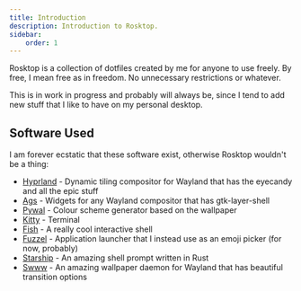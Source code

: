 ```yaml
---
title: Introduction 
description: Introduction to Rosktop.
sidebar:
    order: 1
---
```


Rosktop is a collection of dotfiles created by me for anyone to use freely.
By free, I mean free as in freedom. No unnecessary restrictions or whatever.

This is in work in progress and probably will always be, since I tend to add new
stuff that I like to have on my personal desktop.

## Software Used
I am forever ecstatic that these software exist, otherwise Rosktop wouldn't be a
thing:
* [Hyprland](https://hyprland.org) - Dynamic tiling compositor for Wayland that has the eyecandy and all the epic stuff
* [Ags](https://aylur.github.io/ags-docs/) - Widgets for any Wayland compositor that has gtk-layer-shell
* [Pywal](https://github.com/dylanaraps/pywal) - Colour scheme generator based on the wallpaper
* [Kitty](https://sw.kovidgoyal.net/kitty/) - Terminal
* [Fish](https://fishshell.com/) - A really cool interactive shell
* [Fuzzel](https://codeberg.org/dnkl/fuzzel) - Application launcher that I instead use as an emoji picker (for now, probably)
* [Starship](https://starship.rs) - An amazing shell prompt written in Rust
* [Swww](https://github.com/LGFae/swww) - An amazing wallpaper daemon for Wayland that has beautiful transition options 